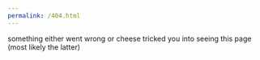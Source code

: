 ```yaml
---
permalink: /404.html
---
```

<p>something either went wrong or cheese tricked you into seeing this page (most likely the latter)</p>
